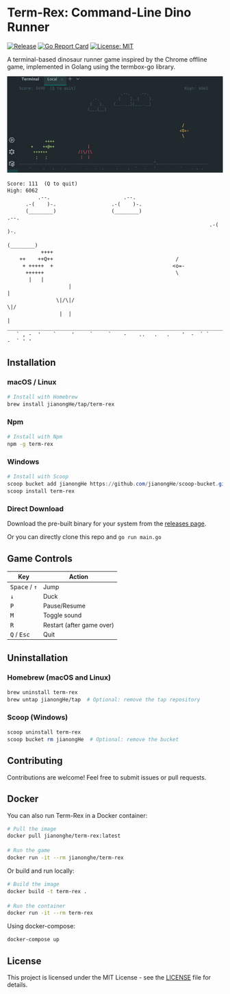 # Term-Rex: Command-Line Dino Runner

[![Release](https://img.shields.io/github/v/release/jianongHe/term-rex)](https://github.com/jianongHe/term-rex/releases/latest)
[![Go Report Card](https://goreportcard.com/badge/github.com/jianongHe/term-rex)](https://goreportcard.com/report/github.com/jianongHe/term-rex)
[![License: MIT](https://img.shields.io/badge/License-MIT-yellow.svg)](https://opensource.org/licenses/MIT)

A terminal-based dinosaur runner game inspired by the Chrome offline game, implemented in Golang using the termbox-go library.

![Term-Rex Game Demo](./assets/demo.gif)

```
Score: 111  (Q to quit)                                               High: 6062
          .--.                        .--.                                      
      .-(    )-.                  .-(    )-.                                    
      (________)                  (________)                          .--.      
                                                                  .-(    )-.        
                                                                  (________)         
           ++++                                                                        
    ++    ++Q++                                        /                             
     + +++++  +                                       <o=-                          
      ++++++                                           \                          
       |   |   
                    |                                                       |       
                \|/\|/                                                     \|/       
                 |  |                                                       |       
________________________________________________________________________________
   ` , -  '    `     '     `     `    -    ..   .   .    '  -  ` `    -  ` ' '  
```

## Installation

### macOS / Linux

```bash
# Install with Homebrew
brew install jianongHe/tap/term-rex
```

### Npm

```bash
# Install with Npm
npm -g term-rex
```

### Windows

```powershell
# Install with Scoop
scoop bucket add jianongHe https://github.com/jianongHe/scoop-bucket.git
scoop install term-rex
```

### Direct Download

Download the pre-built binary for your system from the [releases page](https://github.com/jianongHe/term-rex/releases/latest).

Or you can directly clone this repo and `go run main.go`

## Game Controls

| Key                             | Action |
|---------------------------------|--------|
| <kbd>Space</kbd> / <kbd>↑</kbd> | Jump |
| <kbd>↓</kbd>                    | Duck |
| <kbd>P</kbd>                    | Pause/Resume |
| <kbd>M</kbd>                    | Toggle sound |
| <kbd>R</kbd>                    | Restart (after game over) |
| <kbd>Q</kbd> / <kbd>Esc</kbd>   | Quit |

## Uninstallation

### Homebrew (macOS and Linux)

```bash
brew uninstall term-rex
brew untap jianongHe/tap  # Optional: remove the tap repository
```

### Scoop (Windows)

```powershell
scoop uninstall term-rex
scoop bucket rm jianongHe  # Optional: remove the bucket
```

## Contributing

Contributions are welcome! Feel free to submit issues or pull requests.

## Docker

You can also run Term-Rex in a Docker container:

```bash
# Pull the image
docker pull jianonghe/term-rex:latest

# Run the game
docker run -it --rm jianonghe/term-rex
```

Or build and run locally:

```bash
# Build the image
docker build -t term-rex .

# Run the container
docker run -it --rm term-rex
```

Using docker-compose:

```bash
docker-compose up
```
## License

This project is licensed under the MIT License - see the [LICENSE](LICENSE) file for details.

